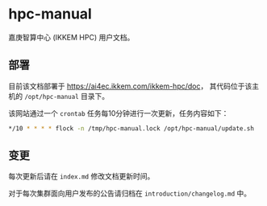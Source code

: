 # hpc-manual 

嘉庚智算中心 (IKKEM HPC) 用户文档。

## 部署

目前该文档部署于 <https://ai4ec.ikkem.com/ikkem-hpc/doc>， 
其代码位于该主机的 `/opt/hpc-manual` 目录下。

该网站通过一个 `crontab` 任务每10分钟进行一次更新，任务内容如下：

```bash
*/10 * * * * flock -n /tmp/hpc-manual.lock /opt/hpc-manual/update.sh
```

## 变更

每次更新后请在 `index.md` 修改文档更新时间。

对于每次集群面向用户发布的公告请归档在 `introduction/changelog.md` 中。
